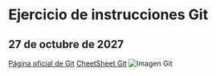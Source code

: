 # Ejercicio de instrucciones Git
## 27 de octubre de 2027

[Página oficial de Git](https://git-scm.com/)
[CheetSheet Git](https://git-scm.com/doc)
![Imagen Git](https://git-scm.com/images/branching-illustration@2x.png)